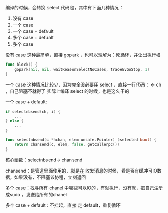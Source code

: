 编译的时候，会转换 select 代码段，其中有下面几种情况：

1. 没有 case
2. 一个 case
3. 一个 case + default
4. 多个 case + defualt
5. 多个 case

没有 case 这种最简单，直接 gopark ，也可以理解为：死循环，并让出执行权
```go
func block() {
	gopark(nil, nil, waitReasonSelectNoCases, traceEvGoStop, 1)
}
```

一个 case 这种情况比较少，因为完全没必要用 select ，直接一行代码：   <- ch  ，自己阻塞不就得了
实际上编译 select 的时候，也是这么干的


一个 case + default:

```go
if selectnbsend(ch, i) {
    ...
} else {
    ...
}

func selectnbsend(c *hchan, elem unsafe.Pointer) (selected bool) {
	return chansend(c, elem, false, getcallerpc())
}

```


核心函数：selectnbsend-> chansend

chansend：是管道里面使用的，就是在 收发消息的时候，看是否有缓冲可IO数据，如果没有，不阻塞该协程，立刻返回



多个 case：找寻所有  chanel 中哪些可以IO的，有就执行，没有就，把自己注册成sudo ，发送给所有的chanel



多个 case + default : 不挂起，直接 走 default，重复循环











